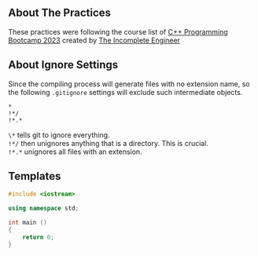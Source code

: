 ## About The Practices
These practices were following the course list of [C++ Programming Bootcamp 2023](https://www.youtube.com/playlist?list=PLsjuuR8X0yM2IvBExLsQFEyjxyNdq20A8) created by [The Incomplete Engineer](https://www.youtube.com/@TheIncompleteEngineer)

## About Ignore Settings
Since the compiling process will generate files with no extension name, so the following `.gitignore` settings will exclude such intermediate objects.
```
*
!*/
!*.*
```
`\*` tells git to ignore everything. <br>
`!*/` then unignores anything that is a directory. This is crucial. <br>
`!*.*` unignores all files with an extension. <br>

## Templates
```c++
#include <iostream>

using namespace std;

int main ()
{
    return 0;
}
```